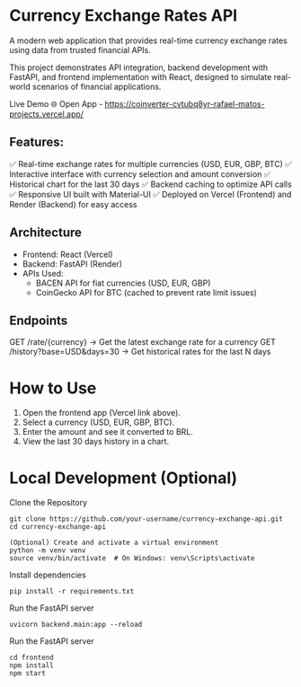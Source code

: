# Currency Exchange Rates API
A modern web application that provides real-time currency exchange rates using data from trusted financial APIs.

This project demonstrates API integration, backend development with FastAPI, and frontend implementation with React, designed to simulate real-world scenarios of financial applications.

Live Demo
🌐 Open App - https://coinverter-cvtubq8yr-rafael-matos-projects.vercel.app/

## Features:
✅ Real-time exchange rates for multiple currencies (USD, EUR, GBP, BTC)
✅ Interactive interface with currency selection and amount conversion
✅ Historical chart for the last 30 days
✅ Backend caching to optimize API calls
✅ Responsive UI built with Material-UI
✅ Deployed on Vercel (Frontend) and Render (Backend) for easy access

## Architecture
 - Frontend: React (Vercel)
 - Backend: FastAPI (Render)
 - APIs Used:
   - BACEN API for fiat currencies (USD, EUR, GBP)
   - CoinGecko API for BTC (cached to prevent rate limit issues)

## Endpoints
GET /rate/{currency} → Get the latest exchange rate for a currency
GET /history?base=USD&days=30 → Get historical rates for the last N days


# How to Use
1. Open the frontend app (Vercel link above).
2. Select a currency (USD, EUR, GBP, BTC).
3. Enter the amount and see it converted to BRL.
4. View the last 30 days history in a chart.

# Local Development (Optional)
Clone the Repository
```
git clone https://github.com/your-username/currency-exchange-api.git
cd currency-exchange-api

(Optional) Create and activate a virtual environment
python -m venv venv
source venv/bin/activate  # On Windows: venv\Scripts\activate
```
Install dependencies
```
pip install -r requirements.txt
```

Run the FastAPI server
```
uvicorn backend.main:app --reload
```

Run the FastAPI server
```
cd frontend
npm install
npm start
```

